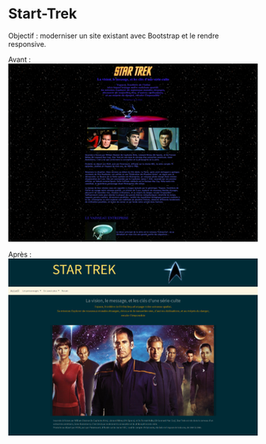 # Start-Trek

Objectif : moderniser un site existant avec Bootstrap et le rendre responsive.

Avant : 
![](images/ST_before.png)


Après : 
![](images/ST_after.png)
